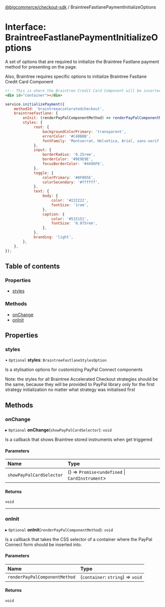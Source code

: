 [@bigcommerce/checkout-sdk](../README.md) / BraintreeFastlanePaymentInitializeOptions

# Interface: BraintreeFastlanePaymentInitializeOptions

A set of options that are required to initialize the Braintree Fastlane payment
method for presenting on the page.

Also, Braintree requires specific options to initialize Braintree Fastlane Credit Card Component
```html
<!-- This is where the Braintree Credit Card Component will be inserted -->
<div id="container"></div>
```

```js
service.initializePayment({
    methodId: 'braintreeacceleratedcheckout',
    braintreefastlane: {
        onInit: (renderPayPalComponentMethod) => renderPayPalComponentMethod('#container-id'),
        styles: {
             root: {
                 backgroundColorPrimary: 'transparent',
                 errorColor: '#C40B0B',
                 fontFamily: 'Montserrat, Helvetica, Arial, sans-serif',
             },
             input: {
                 borderRadius: '0.25rem',
                 borderColor: '#9E9E9E',
                 focusBorderColor: '#4496F6',
             },
             toggle: {
                 colorPrimary: '#0F005E',
                 colorSecondary: '#ffffff',
             },
             text: {
                 body: {
                     color: '#222222',
                     fontSize: '1rem',
                 },
                 caption: {
                     color: '#515151',
                     fontSize: '0.875rem',
                 },
             },
             branding: 'light',
        },
    },
});
```

## Table of contents

### Properties

- [styles](BraintreeFastlanePaymentInitializeOptions.md#styles)

### Methods

- [onChange](BraintreeFastlanePaymentInitializeOptions.md#onchange)
- [onInit](BraintreeFastlanePaymentInitializeOptions.md#oninit)

## Properties

### styles

• `Optional` **styles**: `BraintreeFastlaneStylesOption`

Is a stylisation options for customizing PayPal Connect components

Note: the styles for all Braintree Accelerated Checkout strategies should be the same,
because they will be provided to PayPal library only for the first strategy initialization
no matter what strategy was initialised first

## Methods

### onChange

▸ `Optional` **onChange**(`showPayPalCardSelector`): `void`

Is a callback that shows Braintree stored instruments
when get triggered

#### Parameters

| Name | Type |
| :------ | :------ |
| `showPayPalCardSelector` | () => `Promise`<`undefined` \| `CardInstrument`\> |

#### Returns

`void`

___

### onInit

▸ `Optional` **onInit**(`renderPayPalComponentMethod`): `void`

Is a callback that takes the CSS selector of a container
where the PayPal Connect form should be inserted into.

#### Parameters

| Name | Type |
| :------ | :------ |
| `renderPayPalComponentMethod` | (`container`: `string`) => `void` |

#### Returns

`void`
